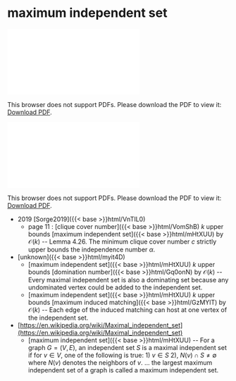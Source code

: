 # maximum independent set




<object data="../local_mHtXUU.pdf" type="application/pdf" width="100%" height="480px"><embed src="../local_mHtXUU.pdf"><p>This browser does not support PDFs. Please download the PDF to view it: <a href="../local_mHtXUU.pdf">Download PDF</a>.</p></embed></object>


<object data="../inclusions_mHtXUU.pdf" type="application/pdf" width="100%" height="480px"><embed src="../inclusions_mHtXUU.pdf"><p>This browser does not support PDFs. Please download the PDF to view it: <a href="../inclusions_mHtXUU.pdf">Download PDF</a>.</p></embed></object>

* 2019 [Sorge2019]({{< base >}}html/VnTIL0)
    * page 11 : [clique cover number]({{< base >}}html/VomShB) $k$ upper bounds [maximum independent set]({{< base >}}html/mHtXUU) by $\mathcal O(k)$ -- Lemma 4.26. The minimum clique cover number $c$ strictly upper bounds the independence number $\alpha$.
*  [unknown]({{< base >}}html/myit4D)
    * [maximum independent set]({{< base >}}html/mHtXUU) $k$ upper bounds [domination number]({{< base >}}html/Gq0onN) by $\mathcal O(k)$ -- Every maximal independent set is also a dominating set because any undominated vertex could be added to the independent set.
    * [maximum independent set]({{< base >}}html/mHtXUU) $k$ upper bounds [maximum induced matching]({{< base >}}html/GzMYlT) by $\mathcal O(k)$ -- Each edge of the induced matching can host at one vertex of the independent set.
*  [https://en.wikipedia.org/wiki/Maximal_independent_set](https://en.wikipedia.org/wiki/Maximal_independent_set)
    * [maximum independent set]({{< base >}}html/mHtXUU) -- For a graph $G=(V,E)$, an independent set $S$ is a maximal independent set if for $v \in V$, one of the following is true: 1) $v \in S$ 2), $N(v) \cap S \ne \emptyset$ where $N(v)$ denotes the neighbors of $v$. ... the largest maximum independent set of a graph is called a maximum independent set.